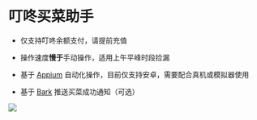 # 叮咚买菜助手

* 仅支持叮咚余额支付，请提前充值

* 操作速度**慢于**手动操作，适用上午平峰时段捡漏

* 基于 [Appium](https://appium.io/) 自动化操作，目前仅支持安卓，需要配合真机或模拟器使用

* 基于 [Bark](https://day.app/) 推送买菜成功通知（可选）

![](http://www.news.cn/mrdx/2021-12/27/1310396209_16405724086961n.jpg)
